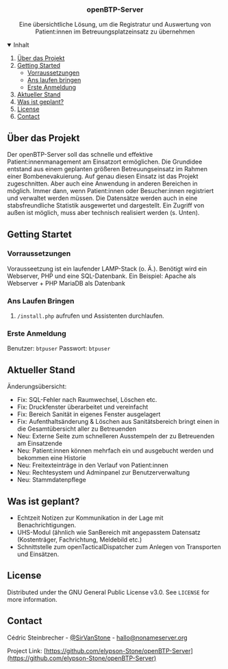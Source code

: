 
  <h3 align="center">openBTP-Server</h3>

  <p align="center">
    Eine übersichtliche Lösung, um die Registratur und Auswertung von Patient:innen im Betreuungsplatzeinsatz zu übernehmen

</p>



<details open="open">
  <summary>Inhalt</summary>
  <ol>
    <li>
      <a href="#Über-das-Projekt">Über das Projekt</a>
    </li>
    <li>
      <a href="#getting-started">Getting Started</a>
      <ul>
        <li><a href="#Vorraussetzungen">Vorraussetzungen</a></li>
        <li><a href="#Ans-Laufen-Bringen">Ans laufen bringen</a></li>
        <li><a href="#Erste-Anmeldung">Erste Anmeldung</a></li>
      </ul>
    </li>
    <li><a href="#Aktueller-Stand">Aktueller Stand<a></li>
    <li><a href="#Was-ist-geplant">Was ist geplant?</a></li>
    <li><a href="#license">License</a></li>
    <li><a href="#contact">Contact</a></li>
  </ol>
</details>




## Über das Projekt

Der openBTP-Server soll das schnelle und effektive Patient:innenmanagement am Einsatzort ermöglichen. Die Grundidee entstand aus einem geplanten größeren Betreuungseinsatz im Rahmen einer
Bombenevakuierung. Auf genau diesen Einsatz ist das Projekt zugeschnitten. Aber auch eine Anwendung in anderen Bereichen in möglich. Immer dann, wenn Patient:innen oder Besucher:innen registriert und verwaltet werden müssen.
Die Datensätze werden auch in eine stabsfreundliche Statistik ausgewertet und dargestellt. Ein Zugriff von außen ist möglich, muss aber technisch realisiert werden (s. Unten).


## Getting Startet


### Vorraussetzungen

Vorausseetzung ist ein laufender LAMP-Stack (o. Ä.).
Benötigt wird ein Webserver, PHP und eine SQL-Datenbank.
Ein Beispiel:
Apache als Webserver + PHP
MariaDB als Datenbank

### Ans Laufen Bringen

1. `/install.php` aufrufen und Assistenten durchlaufen.

### Erste Anmeldung

Benutzer: `btpuser`
Passwort: `btpuser`

## Aktueller Stand
  
Änderungsübersicht:
- Fix: SQL-Fehler nach Raumwechsel, Löschen etc.
- Fix: Druckfenster überarbeitet und vereinfacht
- Fix: Bereich Sanität in eigenes Fenster ausgelagert
- Fix: Aufenthaltsänderung & Löschen aus Sanitätsbereich bringt einen in die Gesamtübersicht aller zu Betreuenden
- Neu: Externe Seite zum schnelleren Ausstempeln der zu Betreuenden am Einsatzende
- Neu: Patient:innen können mehrfach ein und ausgebucht werden und bekommen eine Historie
- Neu: Freitexteinträge in den Verlauf von Patient:innen
- Neu: Rechtesystem und Adminpanel zur Benutzerverwaltung
- Neu: Stammdatenpflege



<!-- ROADMAP -->
## Was ist geplant?

- Echtzeit Notizen zur Kommunikation in der Lage mit Benachrichtigungen.
- UHS-Modul (ähnlich wie SanBereich mit angepasstem Datensatz (Kostenträger, Fachrichtung, Meldebild etc.)
- Schnittstelle zum openTacticalDispatcher zum Anlegen von Transporten und Einsätzen.



<!-- CONTRIBUTING -->


<!-- LICENSE -->
## License

Distributed under the GNU General Public License v3.0. See `LICENSE` for more information.



<!-- CONTACT -->
## Contact

Cédric Steinbrecher - [@SirVanStone](https://twitter.com/SirVanStone) - hallo@nonameserver.org

Project Link: [https://github.com/elypson-Stone/openBTP-Server](https://github.com/elypson-Stone/openBTP-Server)


